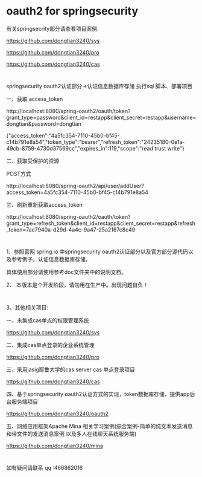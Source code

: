 # oauth2 for springsecurity

有关springsecrity部分请查看项目案例:

https://github.com/dongtian3240/sys

https://github.com/dongtian3240/pro

https://github.com/dongtian3240/cas
# 
springsecurity  oauth2认证部分->认证信息数据库存储
执行sql 脚本、部署项目

一、获取  access_token
 
 http://localhost:8080/spring-oauth2/oauth/token?grant_type=password&client_id=restapp&client_secret=restapp&username=dongtian&password=dongtian
 
 {"access_token":"4a5fc354-7110-45b0-bf45-c14b791e8a54","token_type":"bearer","refresh_token":"24235180-0e1a-49cb-8759-4730d37569cc","expires_in":119,"scope":"read trust write"}
 
二、获取受保护的资源

POST方式

http://localhost:8080/spring-oauth2/api/user/addUser?access_token=4a5fc354-7110-45b0-bf45-c14b791e8a54

三、刷新重新获取access_token
 
http://localhost:8080/spring-oauth2/oauth/token?grant_type=refresh_token&client_id=restapp&client_secret=restapp&refresh_token=7ac7940a-d29d-4a4c-9a47-25a2167c8c49

# 

1、参照官网 spring.io 中springsecurity oauth2认证部分以及官方部分源代码以及参考例子，认证信息数据库存储。

具体使用部分请使用参考doc文件夹中的说明文档。

2、 本版本是个开发阶段，请勿用在生产中。出现问题自负！

# 
3、其他相关项目:

一、未集成cas单点的权限管理系统

https://github.com/dongtian3240/sys

二、集成cas单点登录的企业系统管理

https://github.com/dongtian3240/pro

三、采用jasig耶鲁大学的cas server cas 单点登录项目

https://github.com/dongtian3240/cas

四、基于springsecurity oauth2认证方式的实现，token数据库存储，提供app后台服务端项目

https://github.com/dongtian3240/oauth2

五、网络应用框架Apache Mina 相关学习案例(综合案例-简单的纯文本发送消息和带文件的发送消息案例 以及多人在线聊天系统服务端)

https://github.com/dongtian3240/mina
# 
如有疑问请联系 qq :466862016
